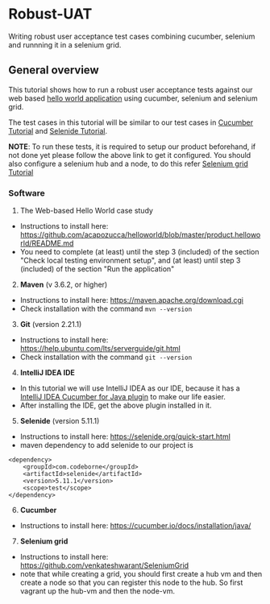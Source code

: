 # Robust-UAT

Writing robust user acceptance test cases combining cucumber, selenium and runnning it in a selenium grid.

## General overview
This tutorial shows how to run a robust user acceptance tests against our web based [hello world application](https://github.com/acapozucca/helloworld) using cucumber, selenium and selenium grid.

The test cases in this tutorial will be similar to our test cases in [Cucumber Tutorial](https://github.com/venkateshwarant/Cucumber_Tutorial) and [Selenide Tutorial](https://github.com/venkateshwarant/Selenide_Tutorial).

**NOTE**:
To run these tests, it is required to setup our product beforehand, if not done yet please follow the above link to get it configured.
You should also configure a selenium hub and a node, to do this refer [Selenium grid Tutorial](https://github.com/venkateshwarant/SeleniumGrid)

### Software

1. The Web-based Hello World case study
* Instructions to install here: https://github.com/acapozucca/helloworld/blob/master/product.helloworld/README.md
* You need to complete (at least) until the step 3 (included) of the section 
"Check local testing environment setup", and
(at least) until step 3 (included) of the section
"Run the application"

2. **Maven** (v 3.6.2, or higher)
* Instructions to install here: https://maven.apache.org/download.cgi
* Check installation with the command `mvn --version`

3. **Git** (version 2.21.1)
* Instructions to install here: https://help.ubuntu.com/lts/serverguide/git.html
* Check installation with the command `git --version`

4. **IntelliJ IDEA IDE**
* In this tutorial we will use IntelliJ IDEA as our IDE, because it has a [IntelliJ IDEA Cucumber for Java plugin](https://plugins.jetbrains.com/plugin/7212-cucumber-for-java) to make our life easier.
* After installing the IDE, get the above plugin installed in it.

5. **Selenide** (version 5.11.1)
* Instructions to install here: https://selenide.org/quick-start.html
* maven dependency to add selenide to our project is
```
<dependency>
    <groupId>com.codeborne</groupId>
    <artifactId>selenide</artifactId>
    <version>5.11.1</version>
    <scope>test</scope>
</dependency>
```

6. **Cucumber**
* Instructions to install here: https://cucumber.io/docs/installation/java/

7. **Selenium grid**
* Instructions to install here: https://github.com/venkateshwarant/SeleniumGrid
* note that while creating a grid, you should first create a hub vm and then create a node so that you can register this node to the hub. So first vagrant up the hub-vm and then the node-vm.
